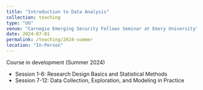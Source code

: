 ```yaml
---
title: "Introduction to Data Analysis"
collection: teaching
type: "UG"
venue: "Carnegie Emerging Security Fellows Seminar at Emory University"
date: 2024-07-01
permalink: /teaching/2024-summer
location: "In-Person"
---
```



Course in development (Summer 2024)
- Session 1-6: Research Design Basics and Statistical Methods
- Session 7-12: Data Collection, Exploration, and Modeling in Practice
